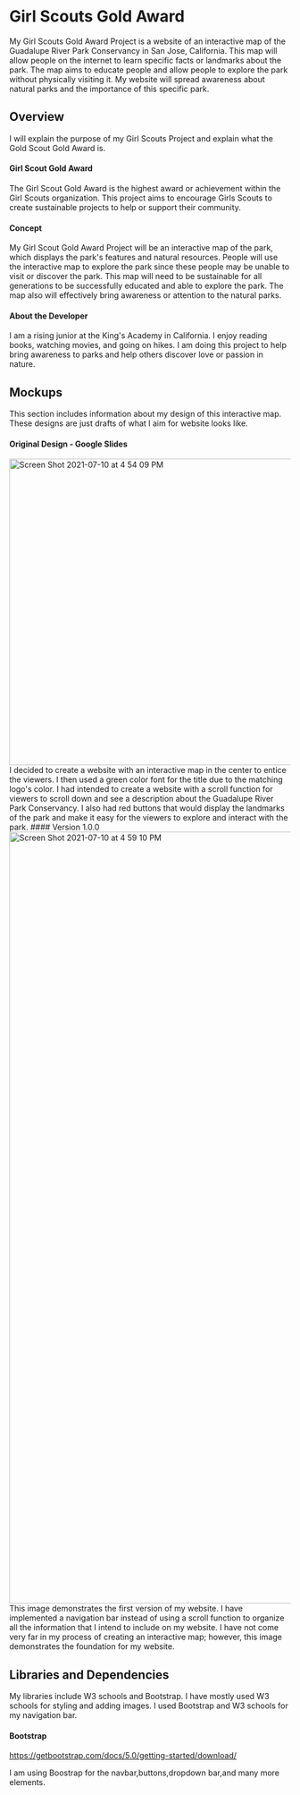 # Girl Scouts Gold Award
My Girl Scouts Gold Award Project is a website of an interactive map of the Guadalupe River Park Conservancy in San Jose, California. This map will allow people on the internet to learn specific facts or landmarks about the park. The map aims to educate people and allow people to explore the park without physically visiting it. My website will spread awareness about natural parks and the importance of this specific park.

## Overview 

I will explain the purpose of my Girl Scouts Project and explain what the Gold Scout Gold Award is. 

#### Girl Scout Gold Award
The Girl Scout Gold Award is the highest award or achievement within the Girl Scouts organization. This project aims to encourage Girls Scouts to create sustainable projects to help or support their community.

#### Concept

My Girl Scout Gold Award Project will be an interactive map of the park, which displays the park's features and natural resources. People will use the interactive map to explore the park since these people may be unable to visit or discover the park. This map will need to be sustainable for all generations to be successfully educated and able to explore the park. The map also will effectively bring awareness or attention to the natural parks.  

#### About the Developer

I am a rising junior at the King's Academy in California. I enjoy reading books, watching movies, and going on hikes. I am doing this project to help bring awareness to parks and help others discover love or passion in nature. 

## Mockups

This section includes information about my design of this interactive map. These designs are just drafts of what I aim for website looks like. 

#### Original Design - Google Slides

<img width="548" alt="Screen Shot 2021-07-10 at 4 54 09 PM" src="https://user-images.githubusercontent.com/85671225/126018821-7f09fc45-a61c-4f62-ac7a-51baf1f7d2a2.png">
 I decided to create a website with an interactive map in the center to entice the viewers. I then used a green color font for the title due to the matching logo's color. I had intended to create a website with a scroll function for viewers to scroll down and see a description about the Guadalupe River Park Conservancy. I also had red buttons that would display the landmarks of the park and make it easy for the viewers to explore and interact with the park.
#### Version 1.0.0

<img width="1380" alt="Screen Shot 2021-07-10 at 4 59 10 PM" src="https://user-images.githubusercontent.com/85671225/126019013-90c13bf2-730c-4ad8-96d5-9a90f23211f7.png">
This image demonstrates the first version of my website. I have implemented a navigation bar instead of using a scroll function to organize all the information that I intend to include on my website. I have not come very far in my process of creating an interactive map; however, this image demonstrates the foundation for my website. 

## Libraries and Dependencies 

My libraries include W3 schools and Bootstrap. I have mostly used W3 schools for styling and adding images. I used Bootstrap and W3 schools for my navigation bar.

#### Bootstrap

https://getbootstrap.com/docs/5.0/getting-started/download/

I am using Boostrap for the navbar,buttons,dropdown bar,and many more elements.

